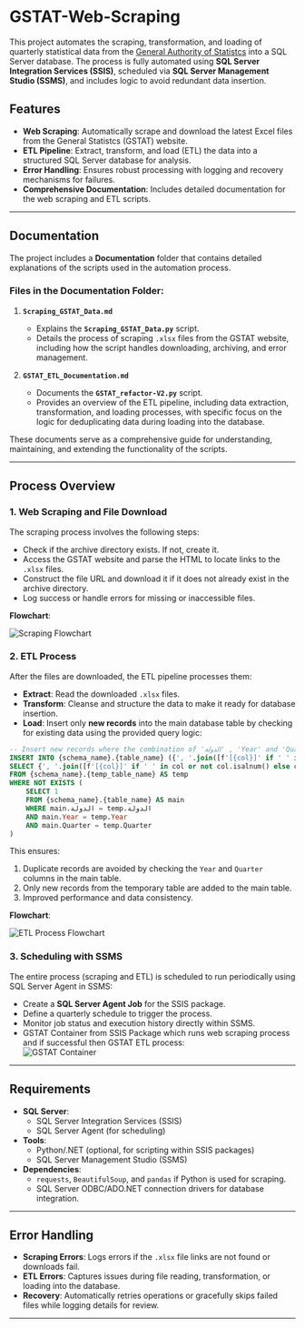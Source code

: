 # GSTAT-Web-Scraping


This project automates the scraping, transformation, and loading of quarterly statistical data from the [General Authority of Statistcs](https://www.GSTAT.gov.sa/ar-sa/EconomicReports/Pages/MonthlyStatistics.aspx) into a SQL Server database. The process is fully automated using **SQL Server Integration Services (SSIS)**, scheduled via **SQL Server Management Studio (SSMS)**, and includes logic to avoid redundant data insertion. 

## Features
- **Web Scraping**: Automatically scrape and download the latest Excel files from the General Statistcs (GSTAT) website.
- **ETL Pipeline**: Extract, transform, and load (ETL) the data into a structured SQL Server database for analysis.
- **Error Handling**: Ensures robust processing with logging and recovery mechanisms for failures.
- **Comprehensive Documentation**: Includes detailed documentation for the web scraping and ETL scripts.  

---

## Documentation  

The project includes a **Documentation** folder that contains detailed explanations of the scripts used in the automation process.  

### Files in the Documentation Folder:  

1. **`Scraping_GSTAT_Data.md`**  
   - Explains the **`Scraping_GSTAT_Data.py`** script.  
   - Details the process of scraping `.xlsx` files from the GSTAT website, including how the script handles downloading, archiving, and error management.  

2. **`GSTAT_ETL_Documentation.md`**  
   - Documents the **`GSTAT_refactor-V2.py`** script.  
   - Provides an overview of the ETL pipeline, including data extraction, transformation, and loading processes, with specific focus on the logic for deduplicating data during loading into the database.  

These documents serve as a comprehensive guide for understanding, maintaining, and extending the functionality of the scripts.  

---
## Process Overview

### 1. **Web Scraping and File Download**
The scraping process involves the following steps:
- Check if the archive directory exists. If not, create it.
- Access the GSTAT website and parse the HTML to locate links to the `.xlsx` files.
- Construct the file URL and download it if it does not already exist in the archive directory.
- Log success or handle errors for missing or inaccessible files.

**Flowchart**:

![Scraping Flowchart](Documentation/flowchart-1.png)

### 2. **ETL Process**
After the files are downloaded, the ETL pipeline processes them:
- **Extract**: Read the downloaded `.xlsx` files.
- **Transform**: Cleanse and structure the data to make it ready for database insertion.
- **Load**: Insert only **new records** into the main database table by checking for existing data using the provided query logic:  

```sql  
-- Insert new records where the combination of 'الدولة' , 'Year' and 'Quarter' does not exist  
INSERT INTO {schema_name}.{table_name} ({', '.join([f'[{col}]' if ' ' in col or not col.isalnum() else col for col in df.columns])})
SELECT {', '.join([f'[{col}]' if ' ' in col or not col.isalnum() else col for col in df.columns])}
FROM {schema_name}.{temp_table_name} AS temp
WHERE NOT EXISTS (
    SELECT 1
    FROM {schema_name}.{table_name} AS main
    WHERE main.الدولة = temp.الدولة
    AND main.Year = temp.Year
    AND main.Quarter = temp.Quarter
)
```  
This ensures:  
1. Duplicate records are avoided by checking the `Year` and `Quarter` columns in the main table.  
2. Only new records from the temporary table are added to the main table.  
3. Improved performance and data consistency.

**Flowchart**:

![ETL Process Flowchart](Documentation/GSTAT_etl_process_flow.png)

### 3. **Scheduling with SSMS**
The entire process (scraping and ETL) is scheduled to run periodically using SQL Server Agent in SSMS:
- Create a **SQL Server Agent Job** for the SSIS package.
- Define a quarterly schedule to trigger the process.
- Monitor job status and execution history directly within SSMS.
- GSTAT Container from SSIS Package which runs web scraping process and if successful then GSTAT ETL process:  
![GSTAT Container](Documentation/SSIS_package.png)
---

## Requirements
- **SQL Server**:
  - SQL Server Integration Services (SSIS)
  - SQL Server Agent (for scheduling)
- **Tools**:
  - Python/.NET (optional, for scripting within SSIS packages)
  - SQL Server Management Studio (SSMS)
- **Dependencies**:
  - `requests`, `BeautifulSoup`, and `pandas` if Python is used for scraping.
  - SQL Server ODBC/ADO.NET connection drivers for database integration.

---

## Error Handling
- **Scraping Errors**: Logs errors if the `.xlsx` file links are not found or downloads fail.
- **ETL Errors**: Captures issues during file reading, transformation, or loading into the database.
- **Recovery**: Automatically retries operations or gracefully skips failed files while logging details for review.

---


